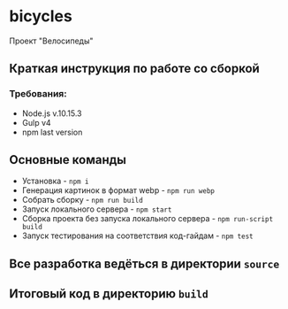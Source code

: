 # bicycles

Проект "Велосипеды"

## Краткая инструкция по работе со сборкой
### Требования:
* Node.js v.10.15.3
* Gulp v4
* npm last version
## Основные команды
* Установка - `npm i`
* Генерация картинок в формат webp - `npm run webp`
* Собрать сборку - `npm run build`
* Запуск локального сервера - `npm start`
* Сборка проекта без запуска локального сервера - `npm run-script build`
* Запуск тестирования на соответствия код-гайдам - `npm test`

## Все разработка ведёться в директории `source`
## Итоговый код в директорию `build`
